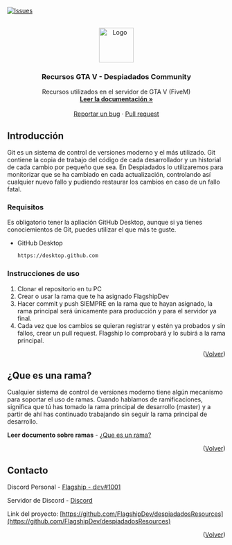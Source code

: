 <div id="top"></div>
<!--
*** Thanks for checking out the Best-README-Template. If you have a suggestion
*** that would make this better, please fork the repo and create a pull request
*** or simply open an issue with the tag "enhancement".
*** Don't forget to give the project a star!
*** Thanks again! Now go create something AMAZING! :D
-->



<!-- PROJECT SHIELDS -->
<!--
*** I'm using markdown "reference style" links for readability.
*** Reference links are enclosed in brackets [ ] instead of parentheses ( ).
*** See the bottom of this document for the declaration of the reference variables
*** for contributors-url, forks-url, etc. This is an optional, concise syntax you may use.
*** https://www.markdownguide.org/basic-syntax/#reference-style-links
-->
[![Issues][issues-shield]][issues-url]



<!-- PROJECT LOGO -->
<br />
<div align="center">
  <a href="https://github.com/FlagshipDev/despiadadosResources">
    <img src="https://imgur.com/7Rs9pvg.png" alt="Logo" width="80" height="80">
  </a>

<h3 align="center">Recursos GTA V - Despiadados Community</h3>

  <p align="center">
    Recursos utilizados en el servidor de GTA V (FiveM)
    <br />
    <a href="https://github.com/FlagshipDev/despiadadosResources"><strong>Leer la documentación »</strong></a>
    <br />
    <br />
    <a href="https://github.com/FlagshipDev/despiadadosResources/issues">Reportar un bug</a>
    ·
    <a href="https://github.com/FlagshipDev/despiadadosResources/issues">Pull request</a>
  </p>
</div>



<!-- GETTING STARTED -->
## Introducción

Git es un sistema de control de versiones moderno y el más utilizado. Git contiene la copia de trabajo del código de cada desarrollador
y un historial de cada cambio por pequeño que sea. 
En Despiadados lo utilizaremos para monitorizar que se ha cambiado en cada actualización, controlando así cualquier nuevo fallo y pudiendo 
restaurar los cambios en caso de un fallo fatal.

### Requisitos

Es obligatorio tener la apliación GitHub Desktop, aunque si ya tienes conociemientos de Git, puedes utilizar el que más te guste.
* GitHub Desktop
  ```sh
  https://desktop.github.com
  ```

### Instrucciones de uso

1. Clonar el repositorio en tu PC
2. Crear o usar la rama que te ha asignado FlagshipDev
3. Hacer commit y push SIEMPRE en la rama que te hayan asignado, la rama principal será únicamente para producción y para el servidor ya final.
4. Cada vez que los cambios se quieran registrar y estén ya probados y sin fallos, crear un pull request. Flagship lo comprobará y lo subirá a la rama principal.

<p align="right">(<a href="#top">Volver</a>)</p>

<!-- CONTRIBUTING -->
## ¿Que es una rama?

Cualquier sistema de control de versiones moderno tiene algún mecanismo para soportar el uso de ramas. Cuando hablamos de ramificaciones, significa que tú has tomado la rama principal de desarrollo (master) y a partir de ahí has continuado trabajando sin seguir la rama principal de desarrollo.

**Leer documento sobre ramas** - [¿Que es un rama?](https://git-scm.com/book/es/v2/Ramificaciones-en-Git-¿Qué-es-una-rama%3F)

<p align="right">(<a href="#top">Volver</a>)</p>


<!-- CONTACT -->
## Contacto

Discord Personal - [Flagship - 𝕕𝕖𝕧#1001]()

Servidor de Discord - [Discord](https://discord.gg/g2xHYMHyUK) 

Link del proyecto: [https://github.com/FlagshipDev/despiadadosResources](https://github.com/FlagshipDev/despiadadosResources)

<p align="right">(<a href="#top">Volver</a>)</p>




<!-- MARKDOWN LINKS & IMAGES -->
<!-- https://www.markdownguide.org/basic-syntax/#reference-style-links -->
[contributors-shield]: https://img.shields.io/github/contributors/FlagshipDev/despiadadosResources.svg?style=for-the-badge
[contributors-url]: https://github.com/FlagshipDev/despiadadosResources/graphs/contributors
[forks-shield]: https://img.shields.io/github/forks/FlagshipDev/despiadadosResources.svg?style=for-the-badge
[forks-url]: https://github.com/FlagshipDev/despiadadosResources/network/members
[stars-shield]: https://img.shields.io/github/stars/FlagshipDev/despiadadosResources.svg?style=for-the-badge
[stars-url]: https://github.com/FlagshipDev/despiadadosResources/stargazers
[issues-shield]: https://img.shields.io/github/issues/FlagshipDev/despiadadosResources.svg?style=for-the-badge
[issues-url]: https://github.com/FlagshipDev/despiadadosResources/issues
[license-shield]: https://img.shields.io/github/license/FlagshipDev/despiadadosResources.svg?style=for-the-badge
[license-url]: https://github.com/FlagshipDev/despiadadosResources/blob/master/LICENSE.txt
[linkedin-shield]: https://img.shields.io/badge/-LinkedIn-black.svg?style=for-the-badge&logo=linkedin&colorB=555
[linkedin-url]: https://linkedin.com/in/linkedin_username
[product-screenshot]: https://imgur.com/7Rs9pvg

